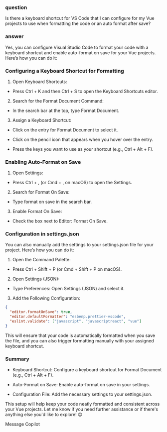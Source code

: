 ### question
Is there a keyboard shortcut for VS Code that I can configure for my Vue projects to use when formatting the code or an auto format after save?

### answer
Yes, you can configure Visual Studio Code to format your code with a keyboard shortcut and enable auto-format on save for your Vue projects. Here’s how you can do it:

### Configuring a Keyboard Shortcut for Formatting
1. Open Keyboard Shortcuts:

- Press Ctrl + K and then Ctrl + S to open the Keyboard Shortcuts editor.

2. Search for the Format Document Command:

- In the search bar at the top, type Format Document.

3. Assign a Keyboard Shortcut:

- Click on the entry for Format Document to select it.

- Click on the pencil icon that appears when you hover over the entry.

- Press the keys you want to use as your shortcut (e.g., Ctrl + Alt + F).

### Enabling Auto-Format on Save
1. Open Settings:

- Press Ctrl + , (or Cmd + , on macOS) to open the Settings.

2. Search for Format On Save:

- Type format on save in the search bar.

3. Enable Format On Save:

- Check the box next to Editor: Format On Save.

### Configuration in settings.json
You can also manually add the settings to your settings.json file for your project. Here’s how you can do it:

1. Open the Command Palette:

- Press Ctrl + Shift + P (or Cmd + Shift + P on macOS).

2. Open Settings (JSON):

- Type Preferences: Open Settings (JSON) and select it.

3. Add the Following Configuration:

```json
{
  "editor.formatOnSave": true,
  "editor.defaultFormatter": "esbenp.prettier-vscode",
  "eslint.validate": ["javascript", "javascriptreact", "vue"]
}
```

This will ensure that your code is automatically formatted when you save the file, and you can also trigger formatting manually with your assigned keyboard shortcut.

### Summary
* Keyboard Shortcut: Configure a keyboard shortcut for Format Document (e.g., Ctrl + Alt + F).

* Auto-Format on Save: Enable auto-format on save in your settings.

* Configuration File: Add the necessary settings to your settings.json.

This setup will help keep your code neatly formatted and consistent across your Vue projects. Let me know if you need further assistance or if there's anything else you'd like to explore! 😊



Message Copilot